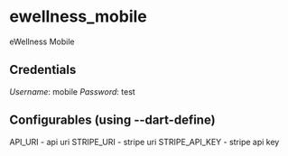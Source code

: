 # ewellness_mobile

eWellness Mobile

## Credentials
*Username*: mobile
*Password*: test

## Configurables (using --dart-define)
API_URI - api uri
STRIPE_URI - stripe uri
STRIPE_API_KEY - stripe api key